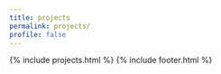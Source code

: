 ```yaml
---
title: projects
permalink: projects/
profile: false
---
```



{% include projects.html %}
{% include footer.html %}